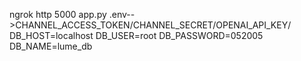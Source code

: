 ngrok http 5000
app.py
.env-->CHANNEL_ACCESS_TOKEN/CHANNEL_SECRET/OPENAI_API_KEY/
DB_HOST=localhost
DB_USER=root
DB_PASSWORD=052005
DB_NAME=lume_db
